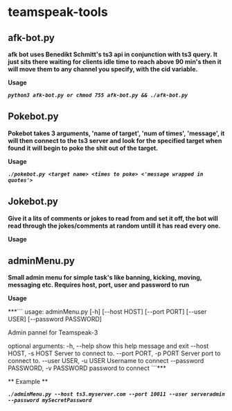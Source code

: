 # teamspeak-tools

## afk-bot.py 

 **afk bot uses Benedikt Schmitt's ts3 api in conjunction with ts3 query. It just sits there waiting for clients 
 idle time to reach above 90 min's then it will move them to any channel you specify, with the cid variable.**
 
 **Usage**
 
 ***``` python3 afk-bot.py or chmod 755 afk-bot.py && ./afk-bot.py ```***


## Pokebot.py

 **Pokebot takes 3 arguments, 'name of target', 'num of times', 'message', it will then connect to the ts3 server and 
 look for the specified target when found it will begin to poke the shit out of the target.**
 
 **Usage**
 
***``` ./pokebot.py <target name> <times to poke> <'message wrapped in quotes'> ```***
 
## Jokebot.py
 
**Give it a lits of comments or jokes to read from and set it off, the bot will read through the jokes/comments
at random untill it has read every one.**
 
**Usage**
 
 
## adminMenu.py
 
**Small admin menu for simple task's like banning, kicking, moving, messaging etc.
Requires host, port, user and password to run**
 
**Usage**
 
***``` usage: adminMenu.py [-h] [--host HOST] [--port PORT] [--user USER] [--password PASSWORD]
                   
Admin pannel for Teamspeak-3

optional arguments:
  -h, --help            show this help message and exit
  --host HOST, -s HOST  Server to connect to.
  --port PORT, -p PORT  Server port to connect to.
  --user USER, -u USER  Username to connect
  --password PASSWORD, -v PASSWORD   password to connect  ```***
  
 ** Example **
 
 ***``` ./adminMenu.py --host ts3.myserver.com --port 10011 --user serveradmin --password mySecretPassword ```***
              
        

